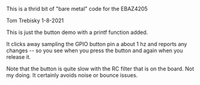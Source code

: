 This is a thrid bit of "bare metal" code for the EBAZ4205

Tom Trebisky  1-8-2021

This is just the button demo with a printf function added.

It clicks away sampling the GPIO button pin a about 1 hz
and reports any changes -- so you see when you press the
button and again when you release it.

Note that the button is quite slow with the RC filter that is on
the board.  Not my doing.  It certainly avoids noise or bounce issues.

